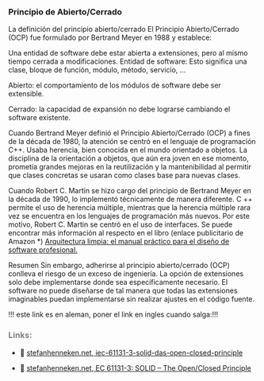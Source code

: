 ### Principio de Abierto/Cerrado

La definición del principio abierto/cerrado
El Principio Abierto/Cerrado (OCP) fue formulado por Bertrand Meyer en 1988 y establece:

Una entidad de software debe estar abierta a extensiones, pero al mismo tiempo cerrada a modificaciones.
Entidad de software: Esto significa una clase, bloque de función, módulo, método, servicio, ...

Abierto: el comportamiento de los módulos de software debe ser extensible.

Cerrado: la capacidad de expansión no debe lograrse cambiando el software existente.

Cuando Bertrand Meyer definió el Principio Abierto/Cerrado (OCP) a fines de la década de 1980, la atención se centró en el lenguaje de programación C++. Usaba herencia, bien conocida en el mundo orientado a objetos. La disciplina de la orientación a objetos, que aún era joven en ese momento, prometía grandes mejoras en la reutilización y la mantenibilidad al permitir que clases concretas se usaran como clases base para nuevas clases.

Cuando Robert C. Martin se hizo cargo del principio de Bertrand Meyer en la década de 1990, lo implementó técnicamente de manera diferente. C ++ permite el uso de herencia múltiple, mientras que la herencia múltiple rara vez se encuentra en los lenguajes de programación más nuevos. Por este motivo, Robert C. Martin se centró en el uso de interfaces. Se puede encontrar más información al respecto en el libro (enlace publicitario de Amazon *) [Arquitectura limpia: el manual práctico para el diseño de software profesional.](https://www.amazon.de/gp/product/395845724X/ref=as_li_tl?ie=UTF8&camp=1638&creative=6742&creativeASIN=395845724X&linkCode=as2&tag=0101e3-21&linkId=77473018891c27120a9cebe02be17c27)

Resumen
Sin embargo, adherirse al principio abierto/cerrado (OCP) conlleva el riesgo de un exceso de ingeniería. La opción de extensiones solo debe implementarse donde sea específicamente necesario. El software no puede diseñarse de tal manera que todas las extensiones imaginables puedan implementarse sin realizar ajustes en el código fuente.

!!! este link es en aleman, poner el link en ingles cuando salga:!!!
### <span style="color:grey">Links:</span>

- 🔗 [stefanhenneken.net, iec-61131-3-solid-das-open-closed-principle](https://stefanhenneken.net/2023/03/09/iec-61131-3-solid-das-open-closed-principle/)

- 🔗 [stefanhenneken.net, EC 61131-3: SOLID – The Open/Closed Principle](https://stefanhenneken.net/2023/04/06/iec-61131-3-solid-the-open-closed-principle/)